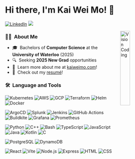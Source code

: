 # Hi there, I'm Kai Wei Mo! 👋

[![LinkedIn](https://img.shields.io/badge/kai--wei--mo-2867B2?style=for-the-badge&logo=Linkedin&logoColor=white&link=https://www.linkedin.com/in/kai-wei-mo/)](https://www.linkedin.com/in/kai-wei-mo/)
![](https://visitor-badge.glitch.me/badge?page_id=kai-wei-mo.kai-wei-mo)

<img align="right" alt="Vision Coding" width="25%" src="https://media.giphy.com/media/iIZO5d4IfSa0nkyLju/giphy.gif"/>

### 🧑‍💻 &nbsp;About Me

-   🎓 &nbsp;Bachelors of **Computer Science** at the **University of Waterloo** (2025)
-   🔍 &nbsp;Seeking **2025 New Grad** opportunities
-   🥸 &nbsp;Learn more about me at [kaiweimo.com](https://kaiweimo.com/)!
-   📝 &nbsp;Check out my [resumé](https://kaiweimo.com/media/Kai_Wei_Mo_Resume.pdf)!

### 🛠 &nbsp;Language and Tools

<!-- https://github.com/simple-icons/simple-icons/blob/develop/slugs.md -->

<!-- ##### Infra, Platform, SRE -->
![Kubernetes](https://img.shields.io/badge/-Kubernetes-05122A?style=flat&logo=kubernetes)
![AWS](https://img.shields.io/badge/-AWS-05122A?style=flat&logo=amazonaws&logoColor=F79400)
![GCP](https://img.shields.io/badge/-GCP-05122A?style=flat&logo=googlecloud)
![Terraform](https://img.shields.io/badge/-Terraform-05122A?style=flat&logo=terraform)
![Helm](https://img.shields.io/badge/-Helm-05122A?style=flat&logo=helm&logoColor=0F1689)
![Docker](https://img.shields.io/badge/-Docker-05122A?style=flat&logo=docker)

<!-- ##### DevOps, CI/CD, Monitoring -->
![ArgoCD](https://img.shields.io/badge/-ArgoCD-05122A?style=flat&logo=argo)
![Splunk](https://img.shields.io/badge/-Splunk-05122A?style=flat&logo=splunk)
![Jenkins](https://img.shields.io/badge/-Jenkins-05122A?style=flat&logo=jenkins&logoColor=D24939)
![GitHub Actions](https://img.shields.io/badge/-GitHub&nbsp;Actions-05122A?style=flat&logo=githubactions&logoColor=2088FF)
![Buildkite](https://img.shields.io/badge/-Buildkite-05122A?style=flat&logo=buildkite)
![Grafana](https://img.shields.io/badge/-Grafana-05122A?style=flat&logo=grafana)
![Prometheus](https://img.shields.io/badge/-Prometheus-05122A?style=flat&logo=prometheus)

<!-- ##### Scripting Languages -->
![Python](https://img.shields.io/badge/-Python-05122A?style=flat&logo=python)
![C++](https://img.shields.io/badge/-C++-05122A?style=flat&logo=cplusplus&logoColor=6295CB)
![Bash](https://img.shields.io/badge/-Bash-05122A?style=flat&logo=gnubash)
![TypeScript](https://img.shields.io/badge/-TypeScript-05122A?style=flat&logo=typescript)
![JavaScript](https://img.shields.io/badge/-JavaScript-05122A?style=flat&logo=javascript)
![Java](https://img.shields.io/badge/-Java-05122A?style=flat&logo=java&logoColor=FFA518)
![Kotlin](https://img.shields.io/badge/-Kotlin-05122A?style=flat&logo=kotlin)
![C](https://img.shields.io/badge/-C-05122A?style=flat&logo=C)

<!-- ##### Backend -->
![PostgreSQL](https://img.shields.io/badge/-PostgreSQL-05122A?style=flat&logo=postgresql)
![DynamoDB](https://img.shields.io/badge/-DynamoDB-05122A?style=flat&logo=amazondynamodb&logoColor=4053D6)

<!-- ##### Frontend -->
![React](https://img.shields.io/badge/-React-05122A?style=flat&logo=react)
![Vite](https://img.shields.io/badge/-Vite-05122A?style=flat&logo=vite)
![Node.js](https://img.shields.io/badge/-Node.js-05122A?style=flat&logo=nodedotjs)
![Express](https://img.shields.io/badge/-Express.js-05122A?style=flat&logo=express)
![HTML](https://img.shields.io/badge/-HTML-05122A?style=flat&logo=HTML5)
![CSS](https://img.shields.io/badge/-CSS-05122A?style=flat&logo=CSS3&logoColor=1572B6)

<!-- 
### 📈 My GitHub Stats:

<p align="center">
<a href="https://github.com/kai-wei-mo">
  <img height="180em" src="https://github-readme-stats.vercel.app/api/top-langs/?username=kai-wei-mo&theme=prussian&hide_border=true"/>
  &nbsp;&nbsp;&nbsp;&nbsp;
  <img height="180em" src="https://github-readme-stats.vercel.app/api?username=kai-wei-mo&count_private=true&hide=stars&show_icons=true&theme=prussian&hide_border=true"/>
</a>
</p>
<p align="center">
  <a>
    <img align="center" src="https://github-readme-streak-stats.herokuapp.com/?user=kai-wei-mo&theme=prussian&hide_border=true"/>
  </a>
</p> -->
